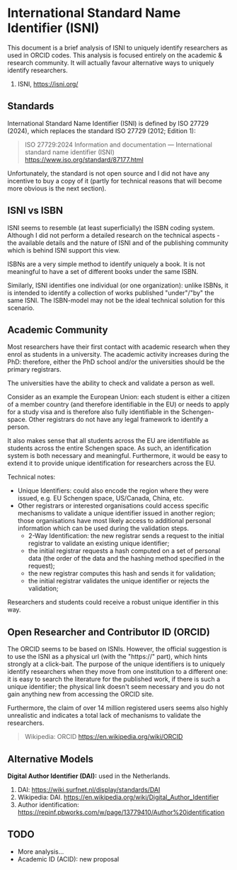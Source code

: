 
# International Standard Name Identifier (ISNI)

This document is a brief analysis of ISNI to uniquely identify researchers as used in ORCID codes. This analysis is focused entirely on the academic & research community. It will actually favour alternative ways to uniquely identify researchers.

1. ISNI, https://isni.org/


## Standards

International Standard Name Identifier (ISNI) is defined by ISO 27729 (2024), which replaces the standard ISO 27729 (2012; Edition 1):
> ISO 27729:2024 Information and documentation —
> International standard name identifier (ISNI)
> https://www.iso.org/standard/87177.html

Unfortunately, the standard is not open source and I did not have any incentive to buy a copy of it (partly for technical reasons that will become more obvious is the next section).


## ISNI vs ISBN

ISNI seems to resemble (at least superficially) the ISBN coding system. Although I did not perform a detailed research on the technical aspects - the available details and the nature of ISNI and of the publishing community which is behind ISNI support this view.

ISBNs are a very simple method to identify uniquely a book. It is not meaningful to have a set of different books under the same ISBN.

Similarly, ISNI identifies one individual (or one organization): unlike ISBNs, it is intended to identify a collection of works published "under"/"by" the same ISNI. The ISBN-model may not be the ideal technical solution for this scenario.


## Academic Community

Most researchers have their first contact with academic research when they enrol as students in a university. The academic activity increases during the PhD: therefore, either the PhD school and/or the universities should be the primary registrars.

The universities have the ability to check and validate a person as well.

Consider as an example the European Union: each student is either a citizen of a member country (and therefore identifiable in the EU) or needs to apply for a study visa and is therefore also fully identifiable in the Schengen-space. Other registrars do not have any legal framework to identify a person.

It also makes sense that all students across the EU are identifiable as students across the entire Schengen space. As such, an identification system is both necessary and meaningful. Furthermore, it would be easy to extend it to provide unique identification for researchers across the EU.

Technical notes:
- Unique Identifiers: could also encode the region where they were issued, e.g. EU Schengen space, US/Canada, China, etc.
- Other registrars or interested organisations could access specific mechanisms to validate a unique identifier issued in another region; those organisations have most likely access to additional personal information which can be used during the validation steps.
  - 2-Way Identification: the new registrar sends a request to the initial registrar to validate an existing unique identifier;
  - the initial registrar requests a hash computed on a set of personal data (the order of the data and the hashing method specified in the request);
  - the new registrar computes this hash and sends it for validation;
  - the initial registrar validates the unique identifier or rejects the validation;

Researchers and students could receive a robust unique identifier in this way.


## Open Researcher and Contributor ID (ORCID)

The ORCID seems to be based on ISNIs. However, the official suggestion is to use the ISNI as a physical url (with the "https://" part), which hints strongly at a click-bait. The purpose of the unique identifiers is to uniquely identify researchers when they move from one institution to a different one: it is easy to search the literature for the published work, if there is such a unique identifier; the physical link doesn't seem necessary and you do not gain anything new from accessing the ORCID site.

Furthermore, the claim of over 14 million registered users seems also highly unrealistic and indicates a total lack of mechanisms to validate the researchers.

> Wikipedia: ORCID
> https://en.wikipedia.org/wiki/ORCID


## Alternative Models

**Digital Author Identifier (DAI):** used in the Netherlands.
1. DAI: https://wiki.surfnet.nl/display/standards/DAI
2. Wikipedia: DAI. https://en.wikipedia.org/wiki/Digital_Author_Identifier
3. Author identification: https://repinf.pbworks.com/w/page/13779410/Author%20identification


## TODO

- More analysis...
- Academic ID (ACID): new proposal

